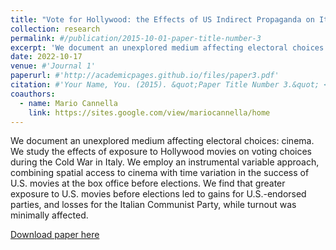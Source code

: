 ```yaml
---
title: "Vote for Hollywood: the Effects of US Indirect Propaganda on Italian Elections"
collection: research
permalink: #/publication/2015-10-01-paper-title-number-3
excerpt: 'We document an unexplored medium affecting electoral choices: cinema. We study the effects of exposure to Hollywood movies on voting choices during the Cold War in Italy. We employ an instrumental variable approach, combining spatial access to cinema with time variation in the success of U.S. movies at the box office before elections. We find that greater exposure to U.S. movies before elections led to gains for U.S.-endorsed parties, and losses for the Italian Communist Party, while turnout was minimally affected.'
date: 2022-10-17
venue: #'Journal 1'
paperurl: #'http://academicpages.github.io/files/paper3.pdf'
citation: #'Your Name, You. (2015). &quot;Paper Title Number 3.&quot; <i>Journal 1</i>. 1(3).'
coauthors:
  - name: Mario Cannella
    link: https://sites.google.com/view/mariocannella/home
---
```

We document an unexplored medium affecting electoral choices: cinema. We study the effects of exposure to Hollywood movies on voting choices during the Cold War in Italy. We employ an instrumental variable approach, combining spatial access to cinema with time variation in the success of U.S. movies at the box office before elections. We find that greater exposure to U.S. movies before elections led to gains for U.S.-endorsed parties, and losses for the Italian Communist Party, while turnout was minimally affected.

[Download paper here](https://github.com/Magna24/Hosted-Files/raw/main/hollywood_propaganda_C-M.pdf)

